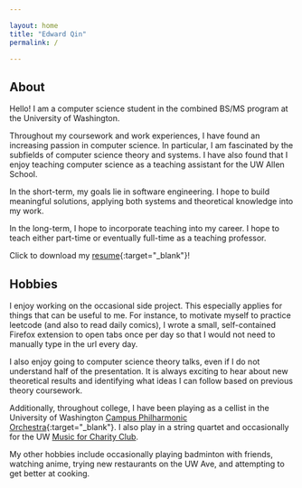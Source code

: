 ```yaml
---

layout: home
title: "Edward Qin"
permalink: /

---
```


## About

Hello! I am a computer science student in the combined BS/MS program at the University of Washington. 

Throughout my coursework and work experiences, I have found an increasing passion in computer science. In particular, I am fascinated by the subfields of computer science theory and systems. I have also found that I enjoy teaching computer science as a teaching assistant for the UW Allen School.

In the short-term, my goals lie in software engineering. I hope to build meaningful solutions, applying both systems and theoretical knowledge into my work.

In the long-term, I hope to incorporate teaching into my career. I hope to teach either part-time or eventually full-time as a teaching professor.

Click to download my [resume](/assets/resume.pdf){:target="_blank"}!

## Hobbies

I enjoy working on the occasional side project. This especially applies for things that can be useful to me. For instance, to motivate myself to practice leetcode (and also to read daily comics), I wrote a small, self-contained Firefox extension to open tabs once per day so that I would not need to manually type in the url every day.

I also enjoy going to computer science theory talks, even if I do not understand half of the presentation. It is always exciting to hear about new theoretical results and identifying what ideas I can follow based on previous theory coursework.

Additionally, throughout college, I have been playing as a cellist in the University of Washington [Campus Philharmonic Orchestra](https://music.washington.edu/ensembles/campus-philharmonia-orchestras){:target="_blank"}. I also play in a string quartet and occasionally for the UW [Music for Charity Club](https://muscharity.wordpress.com/).

My other hobbies include occasionally playing badminton with friends, watching anime, trying new restaurants on the UW Ave, and attempting to get better at cooking.
